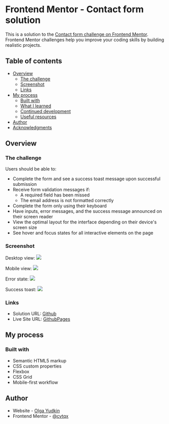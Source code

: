 # Frontend Mentor - Contact form solution

This is a solution to the [Contact form challenge on Frontend Mentor](https://www.frontendmentor.io/challenges/contact-form--G-hYlqKJj). Frontend Mentor challenges help you improve your coding skills by building realistic projects. 

## Table of contents

- [Overview](#overview)
  - [The challenge](#the-challenge)
  - [Screenshot](#screenshot)
  - [Links](#links)
- [My process](#my-process)
  - [Built with](#built-with)
  - [What I learned](#what-i-learned)
  - [Continued development](#continued-development)
  - [Useful resources](#useful-resources)
- [Author](#author)
- [Acknowledgments](#acknowledgments)


## Overview

### The challenge

Users should be able to:

- Complete the form and see a success toast message upon successful submission
- Receive form validation messages if:
  - A required field has been missed
  - The email address is not formatted correctly
- Complete the form only using their keyboard
- Have inputs, error messages, and the success message announced on their screen reader
- View the optimal layout for the interface depending on their device's screen size
- See hover and focus states for all interactive elements on the page

### Screenshot

Desktop view:
![](./assets/images/desktop.png)

Mobile view:
![](./assets/images/mobile.png)

Error state:
![](./assets/images/error-state.png)

Success toast:
![](./assets/images/success-toast.png)


### Links

- Solution URL: [Github](https://github.com/cvtqx/contact-form)
- Live Site URL: [GithubPages](https://cvtqx.github.io/contact-form/)

## My process

### Built with

- Semantic HTML5 markup
- CSS custom properties
- Flexbox
- CSS Grid
- Mobile-first workflow


## Author

- Website - [Olga Yudkin](https://www.olgayudkin.com)
- Frontend Mentor - [@cvtqx](https://www.frontendmentor.io/profile/cvtqx)

